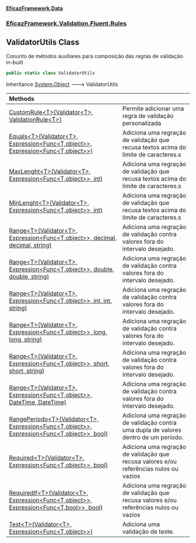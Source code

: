 #### [EficazFramework.Data](EficazFrameworkData.md 'EficazFramework Data')
### [EficazFramework.Validation.Fluent.Rules](EficazFrameworkData.md#EficazFramework_Validation_Fluent_Rules 'EficazFramework.Validation.Fluent.Rules')
## ValidatorUtils Class
Conunto de métodos auxiliares para composição das regras de validação in-built  
```csharp
public static class ValidatorUtils
```

Inheritance [System.Object](https://docs.microsoft.com/en-us/dotnet/api/System.Object 'System.Object') &#129106; ValidatorUtils  

| Methods | |
| :--- | :--- |
| [CustomRule&lt;T&gt;(Validator&lt;T&gt;, ValidationRule&lt;T&gt;)](ValidatorUtils_CustomRule_T_(Validator_T__ValidationRule_T_).md 'EficazFramework.Validation.Fluent.Rules.ValidatorUtils.CustomRule&lt;T&gt;(EficazFramework.Validation.Fluent.Validator&lt;T&gt;, EficazFramework.Validation.Fluent.Rules.ValidationRule&lt;T&gt;)') | Permite adicionar uma regra de validação personalizada<br/> |
| [Equals&lt;T&gt;(Validator&lt;T&gt;, Expression&lt;Func&lt;T,object&gt;&gt;, Expression&lt;Func&lt;T,object&gt;&gt;)](ValidatorUtils_Equals_T_(Validator_T__Expression_Func_T_object___Expression_Func_T_object__).md 'EficazFramework.Validation.Fluent.Rules.ValidatorUtils.Equals&lt;T&gt;(EficazFramework.Validation.Fluent.Validator&lt;T&gt;, System.Linq.Expressions.Expression&lt;System.Func&lt;T,object&gt;&gt;, System.Linq.Expressions.Expression&lt;System.Func&lt;T,object&gt;&gt;)') | Adiciona uma regração de validação que recusa textos acima do limite de caracteres.s<br/> |
| [MaxLenght&lt;T&gt;(Validator&lt;T&gt;, Expression&lt;Func&lt;T,object&gt;&gt;, int)](ValidatorUtils_MaxLenght_T_(Validator_T__Expression_Func_T_object___int).md 'EficazFramework.Validation.Fluent.Rules.ValidatorUtils.MaxLenght&lt;T&gt;(EficazFramework.Validation.Fluent.Validator&lt;T&gt;, System.Linq.Expressions.Expression&lt;System.Func&lt;T,object&gt;&gt;, int)') | Adiciona uma regração de validação que recusa textos acima do limite de caracteres.s<br/> |
| [MinLenght&lt;T&gt;(Validator&lt;T&gt;, Expression&lt;Func&lt;T,object&gt;&gt;, int)](ValidatorUtils_MinLenght_T_(Validator_T__Expression_Func_T_object___int).md 'EficazFramework.Validation.Fluent.Rules.ValidatorUtils.MinLenght&lt;T&gt;(EficazFramework.Validation.Fluent.Validator&lt;T&gt;, System.Linq.Expressions.Expression&lt;System.Func&lt;T,object&gt;&gt;, int)') | Adiciona uma regração de validação que recusa textos acima do limite de caracteres.s<br/> |
| [Range&lt;T&gt;(Validator&lt;T&gt;, Expression&lt;Func&lt;T,object&gt;&gt;, decimal, decimal, string)](ValidatorUtils_Range_T_(Validator_T__Expression_Func_T_object___decimal_decimal_string).md 'EficazFramework.Validation.Fluent.Rules.ValidatorUtils.Range&lt;T&gt;(EficazFramework.Validation.Fluent.Validator&lt;T&gt;, System.Linq.Expressions.Expression&lt;System.Func&lt;T,object&gt;&gt;, decimal, decimal, string)') | Adiciona uma regração de validação contra valores fora do intervalo desejado.<br/> |
| [Range&lt;T&gt;(Validator&lt;T&gt;, Expression&lt;Func&lt;T,object&gt;&gt;, double, double, string)](ValidatorUtils_Range_T_(Validator_T__Expression_Func_T_object___double_double_string).md 'EficazFramework.Validation.Fluent.Rules.ValidatorUtils.Range&lt;T&gt;(EficazFramework.Validation.Fluent.Validator&lt;T&gt;, System.Linq.Expressions.Expression&lt;System.Func&lt;T,object&gt;&gt;, double, double, string)') | Adiciona uma regração de validação contra valores fora do intervalo desejado.<br/> |
| [Range&lt;T&gt;(Validator&lt;T&gt;, Expression&lt;Func&lt;T,object&gt;&gt;, int, int, string)](ValidatorUtils_Range_T_(Validator_T__Expression_Func_T_object___int_int_string).md 'EficazFramework.Validation.Fluent.Rules.ValidatorUtils.Range&lt;T&gt;(EficazFramework.Validation.Fluent.Validator&lt;T&gt;, System.Linq.Expressions.Expression&lt;System.Func&lt;T,object&gt;&gt;, int, int, string)') | Adiciona uma regração de validação contra valores fora do intervalo desejado.<br/> |
| [Range&lt;T&gt;(Validator&lt;T&gt;, Expression&lt;Func&lt;T,object&gt;&gt;, long, long, string)](ValidatorUtils_Range_T_(Validator_T__Expression_Func_T_object___long_long_string).md 'EficazFramework.Validation.Fluent.Rules.ValidatorUtils.Range&lt;T&gt;(EficazFramework.Validation.Fluent.Validator&lt;T&gt;, System.Linq.Expressions.Expression&lt;System.Func&lt;T,object&gt;&gt;, long, long, string)') | Adiciona uma regração de validação contra valores fora do intervalo desejado.<br/> |
| [Range&lt;T&gt;(Validator&lt;T&gt;, Expression&lt;Func&lt;T,object&gt;&gt;, short, short, string)](ValidatorUtils_Range_T_(Validator_T__Expression_Func_T_object___short_short_string).md 'EficazFramework.Validation.Fluent.Rules.ValidatorUtils.Range&lt;T&gt;(EficazFramework.Validation.Fluent.Validator&lt;T&gt;, System.Linq.Expressions.Expression&lt;System.Func&lt;T,object&gt;&gt;, short, short, string)') | Adiciona uma regração de validação contra valores fora do intervalo desejado.<br/> |
| [Range&lt;T&gt;(Validator&lt;T&gt;, Expression&lt;Func&lt;T,object&gt;&gt;, DateTime, DateTime)](ValidatorUtils_Range_T_(Validator_T__Expression_Func_T_object___DateTime_DateTime).md 'EficazFramework.Validation.Fluent.Rules.ValidatorUtils.Range&lt;T&gt;(EficazFramework.Validation.Fluent.Validator&lt;T&gt;, System.Linq.Expressions.Expression&lt;System.Func&lt;T,object&gt;&gt;, System.DateTime, System.DateTime)') | Adiciona uma regração de validação contra valores fora do intervalo desejado.<br/> |
| [RangePeriodo&lt;T&gt;(Validator&lt;T&gt;, Expression&lt;Func&lt;T,object&gt;&gt;, Expression&lt;Func&lt;T,object&gt;&gt;, bool)](ValidatorUtils_RangePeriodo_T_(Validator_T__Expression_Func_T_object___Expression_Func_T_object___bool).md 'EficazFramework.Validation.Fluent.Rules.ValidatorUtils.RangePeriodo&lt;T&gt;(EficazFramework.Validation.Fluent.Validator&lt;T&gt;, System.Linq.Expressions.Expression&lt;System.Func&lt;T,object&gt;&gt;, System.Linq.Expressions.Expression&lt;System.Func&lt;T,object&gt;&gt;, bool)') | Adiciona uma regração de validação contra uma dupla de valores dentro de um período.<br/> |
| [Required&lt;T&gt;(Validator&lt;T&gt;, Expression&lt;Func&lt;T,object&gt;&gt;, bool)](ValidatorUtils_Required_T_(Validator_T__Expression_Func_T_object___bool).md 'EficazFramework.Validation.Fluent.Rules.ValidatorUtils.Required&lt;T&gt;(EficazFramework.Validation.Fluent.Validator&lt;T&gt;, System.Linq.Expressions.Expression&lt;System.Func&lt;T,object&gt;&gt;, bool)') | Adiciona uma regração de validação que recusa valores e/ou referências nulos ou vazios<br/> |
| [RequiredIf&lt;T&gt;(Validator&lt;T&gt;, Expression&lt;Func&lt;T,object&gt;&gt;, Expression&lt;Func&lt;T,bool&gt;&gt;, bool)](ValidatorUtils_RequiredIf_T_(Validator_T__Expression_Func_T_object___Expression_Func_T_bool___bool).md 'EficazFramework.Validation.Fluent.Rules.ValidatorUtils.RequiredIf&lt;T&gt;(EficazFramework.Validation.Fluent.Validator&lt;T&gt;, System.Linq.Expressions.Expression&lt;System.Func&lt;T,object&gt;&gt;, System.Linq.Expressions.Expression&lt;System.Func&lt;T,bool&gt;&gt;, bool)') | Adiciona uma regração de validação que recusa valores e/ou referências nulos ou vazios<br/> |
| [Test&lt;T&gt;(Validator&lt;T&gt;, Expression&lt;Func&lt;T,object&gt;&gt;)](ValidatorUtils_Test_T_(Validator_T__Expression_Func_T_object__).md 'EficazFramework.Validation.Fluent.Rules.ValidatorUtils.Test&lt;T&gt;(EficazFramework.Validation.Fluent.Validator&lt;T&gt;, System.Linq.Expressions.Expression&lt;System.Func&lt;T,object&gt;&gt;)') | Adiciona uma validação de teste.<br/> |
